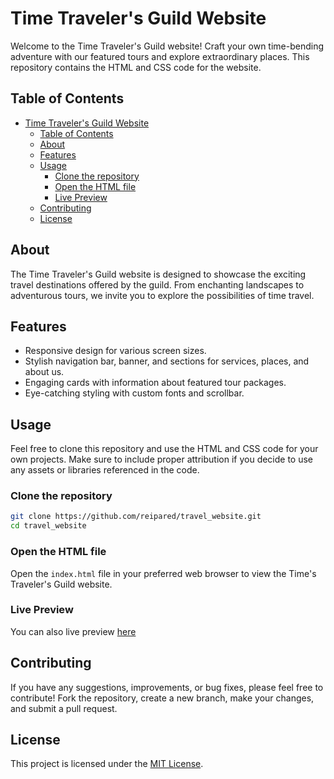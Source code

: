 # Time Traveler's Guild Website

Welcome to the Time Traveler's Guild website! Craft your own time-bending adventure with our featured tours and explore extraordinary places. This repository contains the HTML and CSS code for the website.

## Table of Contents

- [Time Traveler's Guild Website](#time-travelers-guild-website)
  - [Table of Contents](#table-of-contents)
  - [About](#about)
  - [Features](#features)
  - [Usage](#usage)
    - [Clone the repository](#clone-the-repository)
    - [Open the HTML file](#open-the-html-file)
    - [Live Preview](#live-preview)
  - [Contributing](#contributing)
  - [License](#license)

## About

The Time Traveler's Guild website is designed to showcase the exciting travel destinations offered by the guild. From enchanting landscapes to adventurous tours, we invite you to explore the possibilities of time travel.

## Features

- Responsive design for various screen sizes.
- Stylish navigation bar, banner, and sections for services, places, and about us.
- Engaging cards with information about featured tour packages.
- Eye-catching styling with custom fonts and scrollbar.

## Usage

Feel free to clone this repository and use the HTML and CSS code for your own projects. Make sure to include proper attribution if you decide to use any assets or libraries referenced in the code.

### Clone the repository

```bash
git clone https://github.com/reipared/travel_website.git
cd travel_website
```

### Open the HTML file

Open the `index.html` file in your preferred web browser to view the Time's Traveler's Guild website.

### Live Preview

You can also live preview [here](#https://reipared.github.io/travel_website/)

## Contributing

If you have any suggestions, improvements, or bug fixes, please feel free to contribute! Fork the repository, create a new branch, make your changes, and submit a pull request.

## License

This project is licensed under the [MIT License](#https://github.com/reipared/travel_website/blob/main/LICENSE.txt).
